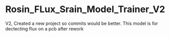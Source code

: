 # Rosin_FLux_Srain_Model_Trainer_V2
 V2, Created a new project so commits would be better. This model is for dectecting flux on a pcb after rework
